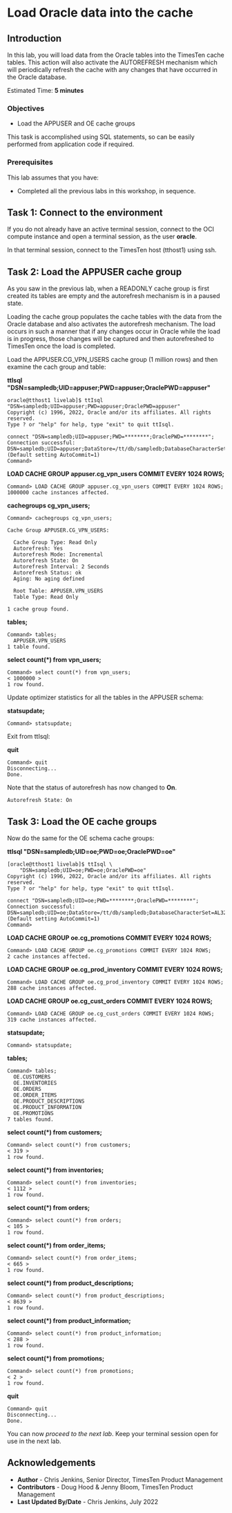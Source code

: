 # Load Oracle data into the cache

## Introduction

In this lab, you will load data from the Oracle tables into the TimesTen cache tables. This action will also activate the AUTOREFRESH mechanism which will periodically refresh the cache with any changes that have occurred in the Oracle database.

Estimated Time: **5 minutes**

### Objectives

- Load the APPUSER and OE cache groups

This task is accomplished using SQL statements, so can be easily performed from application code if required.

### Prerequisites

This lab assumes that you have:

- Completed all the previous labs in this workshop, in sequence.

## Task 1: Connect to the environment

If you do not already have an active terminal session, connect to the OCI compute instance and open a terminal session, as the user **oracle**.

In that terminal session, connect to the TimesTen host (tthost1) using ssh.

## Task 2: Load the APPUSER cache group

As you saw in the previous lab, when a READONLY cache group is first created its tables are empty and the autorefresh mechanism is in a paused state.

Loading the cache group populates the cache tables with the data from the Oracle database and also activates the autorefresh mechanism. The load occurs in such a manner that if any changes occur in Oracle while the load is in progress, those changes will be captured and then autorefreshed to TimesTen once the load is completed.

Load the APPUSER.CG\_VPN\_USERS cache group (1 million rows) and then examine the cach group and table:

**ttIsql "DSN=sampledb;UID=appuser;PWD=appuser;OraclePWD=appuser"**

```
oracle@tthost1 livelab]$ ttIsql "DSN=sampledb;UID=appuser;PWD=appuser;OraclePWD=appuser"
Copyright (c) 1996, 2022, Oracle and/or its affiliates. All rights reserved.
Type ? or "help" for help, type "exit" to quit ttIsql.

connect "DSN=sampledb;UID=appuser;PWD=********;OraclePWD=********";
Connection successful: DSN=sampledb;UID=appuser;DataStore=/tt/db/sampledb;DatabaseCharacterSet=AL32UTF8;ConnectionCharacterSet=AL32UTF8;LogFileSize=256;LogBufMB=256;PermSize=1024;TempSize=256;OracleNetServiceName=ORCLPDB1;
(Default setting AutoCommit=1)
Command>
```
**LOAD CACHE GROUP appuser.cg\_vpn\_users COMMIT EVERY 1024 ROWS;**

```
Command> LOAD CACHE GROUP appuser.cg_vpn_users COMMIT EVERY 1024 ROWS;
1000000 cache instances affected.
```
**cachegroups cg\_vpn\_users;**

```
Command> cachegroups cg_vpn_users;

Cache Group APPUSER.CG_VPN_USERS:

  Cache Group Type: Read Only
  Autorefresh: Yes
  Autorefresh Mode: Incremental
  Autorefresh State: On
  Autorefresh Interval: 2 Seconds
  Autorefresh Status: ok
  Aging: No aging defined

  Root Table: APPUSER.VPN_USERS
  Table Type: Read Only

1 cache group found.
```
**tables;**

```
Command> tables;
  APPUSER.VPN_USERS
1 table found. 
```
**select count(\*) from vpn\_users;**

```
Command> select count(*) from vpn_users;
< 1000000 >
1 row found.
```
Update optimizer statistics for all the tables in the APPUSER schema:

**statsupdate;**

```
Command> statsupdate;
```
Exit from ttIsql:

**quit**

```
Command> quit
Disconnecting...
Done.
```

Note that the status of autorefresh has now changed to  **On**.

```
Autorefresh State: On
```

## Task 3: Load the OE cache groups

Now do the same for the OE schema cache groups:

**ttIsql "DSN=sampledb;UID=oe;PWD=oe;OraclePWD=oe"**

```
[oracle@tthost1 livelab]$ ttIsql \
    "DSN=sampledb;UID=oe;PWD=oe;OraclePWD=oe"
Copyright (c) 1996, 2022, Oracle and/or its affiliates. All rights reserved.
Type ? or "help" for help, type "exit" to quit ttIsql.

connect "DSN=sampledb;UID=oe;PWD=********;OraclePWD=********";
Connection successful: DSN=sampledb;UID=oe;DataStore=/tt/db/sampledb;DatabaseCharacterSet=AL32UTF8;ConnectionCharacterSet=AL32UTF8;LogFileSize=256;LogBufMB=256;PermSize=1024;TempSize=256;OracleNetServiceName=ORCLPDB1;
(Default setting AutoCommit=1)
Command> 
```
**LOAD CACHE GROUP oe.cg\_promotions COMMIT EVERY 1024 ROWS;**

```
Command> LOAD CACHE GROUP oe.cg_promotions COMMIT EVERY 1024 ROWS;
2 cache instances affected.
```
**LOAD CACHE GROUP oe.cg\_prod\_inventory COMMIT EVERY 1024 ROWS;**

```
Command> LOAD CACHE GROUP oe.cg_prod_inventory COMMIT EVERY 1024 ROWS;
288 cache instances affected.
```
**LOAD CACHE GROUP oe.cg\_cust\_orders COMMIT EVERY 1024 ROWS;**

```
Command> LOAD CACHE GROUP oe.cg_cust_orders COMMIT EVERY 1024 ROWS;
319 cache instances affected.
```
**statsupdate;**

```
Command> statsupdate;
```
**tables;**

```
Command> tables;
  OE.CUSTOMERS
  OE.INVENTORIES
  OE.ORDERS
  OE.ORDER_ITEMS
  OE.PRODUCT_DESCRIPTIONS
  OE.PRODUCT_INFORMATION
  OE.PROMOTIONS
7 tables found.
```
**select count(\*) from customers;**

```
Command> select count(*) from customers;
< 319 >
1 row found.
```
**select count(\*) from inventories;**

```
Command> select count(*) from inventories;
< 1112 >
1 row found.
```
**select count(\*) from orders;**

```
Command> select count(*) from orders;
< 105 >
1 row found.
```
**select count(\*) from order\_items;**

```
Command> select count(*) from order_items;
< 665 >
1 row found.
```
**select count(\*) from product\_descriptions;**

```
Command> select count(*) from product_descriptions;
< 8639 >
1 row found.
```
**select count(\*) from product\_information;**

```
Command> select count(*) from product_information;
< 288 >
1 row found.
```
**select count(\*) from promotions;**

```
Command> select count(*) from promotions;
< 2 >
1 row found.
```
**quit**

```
Command> quit
Disconnecting...
Done.
```

You can now *proceed to the next lab*. Keep your terminal session open for use in the next lab.

## Acknowledgements

* **Author** - Chris Jenkins, Senior Director, TimesTen Product Management
* **Contributors** -  Doug Hood & Jenny Bloom, TimesTen Product Management
* **Last Updated By/Date** - Chris Jenkins, July 2022


